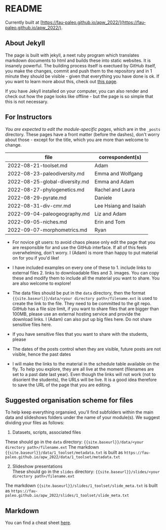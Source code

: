 # README

Currently built at [https://fau-paleo.github.io/apw_2022/](https://fau-paleo.github.io/apw_2022/). 

## About Jekyll

The page is built with jekyll, a neet ruby program which translates markdown documents to html and builds these into static websites. It is insanely powerful. The building process itself is exectued by GitHub itself, you make the changes, commit and push them to the repository and in 1 minute they should be visible - given that everything you have done is ok. If you want to learn more about this, check out [this page](https://docs.github.com/en/pages/setting-up-a-github-pages-site-with-jekyll). 


If you have Jekyll installed on your computer, you can also render and check out how the page looks like offline - but the page is so simple that this is not necessary.  

## For Instructors 

*You are expected to edit the module-specific pages*, which are in the `_posts` directory. These pages have a front matter (before the dashes), don't worry about those - except for the title, which you are more than welcome to change.

| file                           | correspondent(s)      |
|--------------------------------|-----------------------|
| 2022-08-21-toolset.md          | Adam                  |
| 2022-08-23-paleodiversity.md   | Emma and Wolfgang     |
| 2022-08-25-global-diversity.md | Emma and Adam         |
| 2022-08-27-phylogenetics.md    | Rachel and Laura      |
| 2022-08-29-pyrate.md           | Daniele               |
| 2022-08-31-div-cmr.md          | Lee Hsiang and Isaiah |
| 2022-09-04-paleogeography.md   | Liz and Adam          |
| 2022-09-05-niches.md           | Erin and Tom          |
| 2022-09-07-morphometrics.md    | Ryan                  |
	

- For novice git users: to avoid chaos please only edit the page that you are responsible for and use the GitHub interface. If all of this feels overwhelming, don't worry. I (Adam) is more than happy to put material on for you if you'd like!

- I have included examples on every one of these to 1. include links to external files 2. links to downloadable files and 3. images. You can copy these and modify them to include all the material you want to share. You are also welcome to explore! 

- The data files should be put in the `data` directory, then the format `{{site.baseurl}}/data/<your directory path>/filename.ext` is used to create the link to the file. They need to be committed to the git repo. GitHub has a file size limit, if you want to share files that are bigger than 100MB, please use an external hosting service and provide the download links. I (Adam) can also put up big files here. Do not share sensitive files here. 

- If you have sensitive files that you want to share with the students, please 

- The dates of the posts control when they are visible, future posts are not visible, hence the past dates

- I will make the links to the material in the schedule table available on the fly. To help you explore, they are all live at the moment (filenames are set to a past date last year). Even though the links will not work (not to disorient the students), the URLs will be live. It is a good idea therefore to save the URL of the page that you are editing. 


## Suggested organisation scheme for files

To help keep everything organsied, you'll find subfolders within the main data and slideshows folders under the name of your module(s). We suggest dividing your files as follows:

1. Datasets, scripts, associated files 

These should go in the `data` directory: `{{site.baseurl}}/data/<your directory path>/filename.ext`
The markdown `{{site.baseurl}}/data/1_toolset/metadata.txt` is built as `https://fau-paleo.github.io/apw_2022/data/1_toolset/metadata.txt`

2. Slideshow presentations   
These should go in the `slides` directory: `{{site.baseurl}}/slides/<your directory path>/filename.ext`

The markdown `{{site.baseurl}}/slides/1_toolset/slide_meta.txt` is built as `https://fau-paleo.github.io/apw_2022/slides/1_toolset/slide_meta.txt`


## Markdown

You can find a cheat sheet [here](https://www.markdownguide.org/cheat-sheet/).
